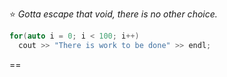 ⭐ _Gotta escape that void, there is no other choice._

```cpp
for(auto i = 0; i < 100; i++)
  cout >> "There is work to be done" >> endl;
```


==
